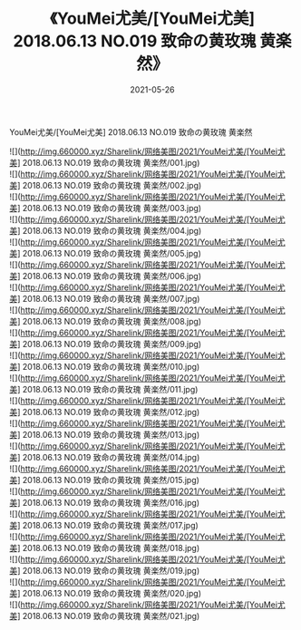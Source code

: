 ﻿---
layout: post
title:  《YouMei尤美/[YouMei尤美] 2018.06.13 NO.019 致命の黄玫瑰 黄楽然》
date:   2021-05-26
img: http://img.660000.xyz/Sharelink/网络美图/2021/YouMei尤美/[YouMei尤美] 2018.06.13 NO.019 致命の黄玫瑰 黄楽然/000.jpg
categories: [美女, 清纯, 唯美]
---

YouMei尤美/[YouMei尤美] 2018.06.13 NO.019 致命の黄玫瑰 黄楽然

 ![](http://img.660000.xyz/Sharelink/网络美图/2021/YouMei尤美/[YouMei尤美] 2018.06.13 NO.019 致命の黄玫瑰 黄楽然/001.jpg) <br>![](http://img.660000.xyz/Sharelink/网络美图/2021/YouMei尤美/[YouMei尤美] 2018.06.13 NO.019 致命の黄玫瑰 黄楽然/002.jpg) <br>![](http://img.660000.xyz/Sharelink/网络美图/2021/YouMei尤美/[YouMei尤美] 2018.06.13 NO.019 致命の黄玫瑰 黄楽然/003.jpg) <br>![](http://img.660000.xyz/Sharelink/网络美图/2021/YouMei尤美/[YouMei尤美] 2018.06.13 NO.019 致命の黄玫瑰 黄楽然/004.jpg) <br>![](http://img.660000.xyz/Sharelink/网络美图/2021/YouMei尤美/[YouMei尤美] 2018.06.13 NO.019 致命の黄玫瑰 黄楽然/005.jpg) <br>![](http://img.660000.xyz/Sharelink/网络美图/2021/YouMei尤美/[YouMei尤美] 2018.06.13 NO.019 致命の黄玫瑰 黄楽然/006.jpg) <br>![](http://img.660000.xyz/Sharelink/网络美图/2021/YouMei尤美/[YouMei尤美] 2018.06.13 NO.019 致命の黄玫瑰 黄楽然/007.jpg) <br>![](http://img.660000.xyz/Sharelink/网络美图/2021/YouMei尤美/[YouMei尤美] 2018.06.13 NO.019 致命の黄玫瑰 黄楽然/008.jpg) <br>![](http://img.660000.xyz/Sharelink/网络美图/2021/YouMei尤美/[YouMei尤美] 2018.06.13 NO.019 致命の黄玫瑰 黄楽然/009.jpg) <br>![](http://img.660000.xyz/Sharelink/网络美图/2021/YouMei尤美/[YouMei尤美] 2018.06.13 NO.019 致命の黄玫瑰 黄楽然/010.jpg) <br>![](http://img.660000.xyz/Sharelink/网络美图/2021/YouMei尤美/[YouMei尤美] 2018.06.13 NO.019 致命の黄玫瑰 黄楽然/011.jpg) <br>![](http://img.660000.xyz/Sharelink/网络美图/2021/YouMei尤美/[YouMei尤美] 2018.06.13 NO.019 致命の黄玫瑰 黄楽然/012.jpg) <br>![](http://img.660000.xyz/Sharelink/网络美图/2021/YouMei尤美/[YouMei尤美] 2018.06.13 NO.019 致命の黄玫瑰 黄楽然/013.jpg) <br>![](http://img.660000.xyz/Sharelink/网络美图/2021/YouMei尤美/[YouMei尤美] 2018.06.13 NO.019 致命の黄玫瑰 黄楽然/014.jpg) <br>![](http://img.660000.xyz/Sharelink/网络美图/2021/YouMei尤美/[YouMei尤美] 2018.06.13 NO.019 致命の黄玫瑰 黄楽然/015.jpg) <br>![](http://img.660000.xyz/Sharelink/网络美图/2021/YouMei尤美/[YouMei尤美] 2018.06.13 NO.019 致命の黄玫瑰 黄楽然/016.jpg) <br>![](http://img.660000.xyz/Sharelink/网络美图/2021/YouMei尤美/[YouMei尤美] 2018.06.13 NO.019 致命の黄玫瑰 黄楽然/017.jpg) <br>![](http://img.660000.xyz/Sharelink/网络美图/2021/YouMei尤美/[YouMei尤美] 2018.06.13 NO.019 致命の黄玫瑰 黄楽然/018.jpg) <br>![](http://img.660000.xyz/Sharelink/网络美图/2021/YouMei尤美/[YouMei尤美] 2018.06.13 NO.019 致命の黄玫瑰 黄楽然/019.jpg) <br>![](http://img.660000.xyz/Sharelink/网络美图/2021/YouMei尤美/[YouMei尤美] 2018.06.13 NO.019 致命の黄玫瑰 黄楽然/020.jpg) <br>![](http://img.660000.xyz/Sharelink/网络美图/2021/YouMei尤美/[YouMei尤美] 2018.06.13 NO.019 致命の黄玫瑰 黄楽然/021.jpg) <br>